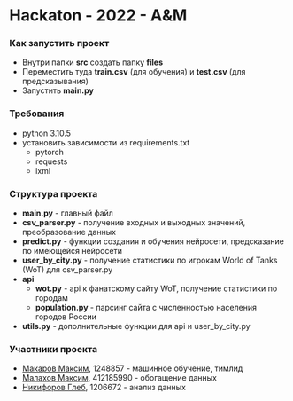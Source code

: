 # Hackaton - 2022 - A&M

### Как запустить проект

- Внутри папки **src** создать папку **files**
- Переместить туда **train.csv** (для обучения) и **test.csv** (для предсказывания)
- Запустить **main.py**

### Требования

- python 3.10.5
- установить зависимости из requirements.txt
  - pytorch
  - requests
  - lxml
  
### Структура проекта

- **main.py** - главный файл
- **csv_parser.py** - получение входных и выходных значений, преобразование данных
- **predict.py** - функции создания и обучения нейросети, предсказание по имеющейся нейросети
- **user_by_city.py** - получение статистики по игрокам World of Tanks (WoT) для csv_parser.py
- **api**
  - **wot.py** - api к фанатскому сайту WoT, получение статистики по городам
  - **population.py** - парсинг сайта с численностью населения городов России
- **utils.py** - дополнительные функции для api и user_by_city.py

### Участники проекта

- [Макаров Максим](https://github.com/WhiteRain7), 1248857 - машинное обучение, тимлид
- [Малахов Максим](https://github.com/mrgick), 412185990 - обогащение данных
- [Никифоров Глеб](https://github.com/GlebNikiforov), 1206672 - анализ данных
